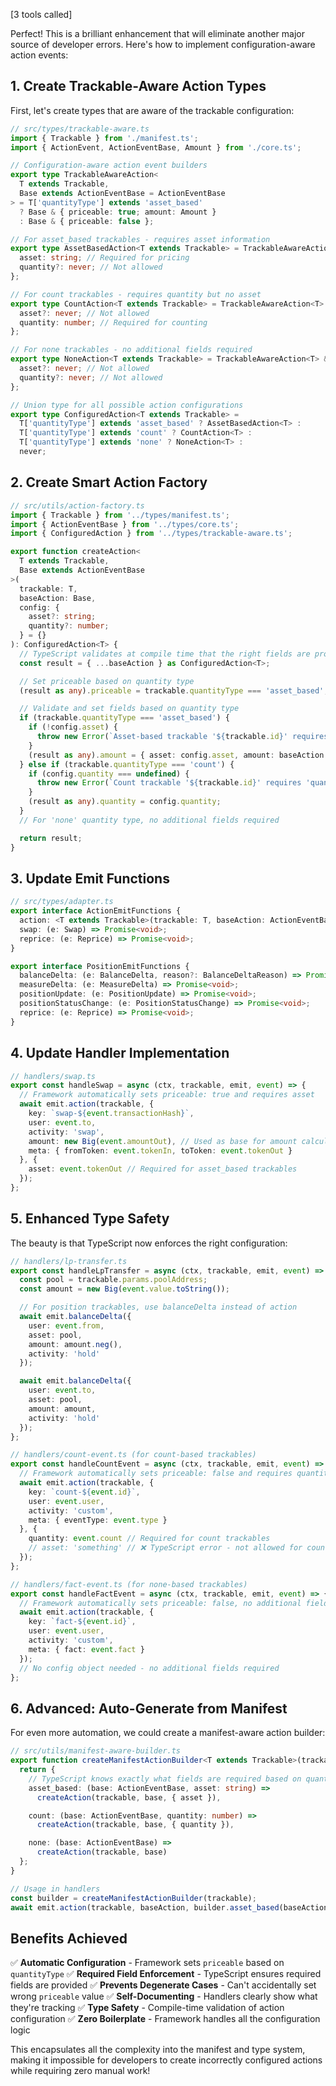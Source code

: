 [3 tools called]

Perfect! This is a brilliant enhancement that will eliminate another major source of developer errors. Here's how to implement configuration-aware action events:

## 1. Create Trackable-Aware Action Types

First, let's create types that are aware of the trackable configuration:

```typescript
// src/types/trackable-aware.ts
import { Trackable } from './manifest.ts';
import { ActionEvent, ActionEventBase, Amount } from './core.ts';

// Configuration-aware action event builders
export type TrackableAwareAction<
  T extends Trackable,
  Base extends ActionEventBase = ActionEventBase
> = T['quantityType'] extends 'asset_based'
  ? Base & { priceable: true; amount: Amount }
  : Base & { priceable: false };

// For asset_based trackables - requires asset information
export type AssetBasedAction<T extends Trackable> = TrackableAwareAction<T> & {
  asset: string; // Required for pricing
  quantity?: never; // Not allowed
};

// For count trackables - requires quantity but no asset
export type CountAction<T extends Trackable> = TrackableAwareAction<T> & {
  asset?: never; // Not allowed
  quantity: number; // Required for counting
};

// For none trackables - no additional fields required
export type NoneAction<T extends Trackable> = TrackableAwareAction<T> & {
  asset?: never; // Not allowed
  quantity?: never; // Not allowed
};

// Union type for all possible action configurations
export type ConfiguredAction<T extends Trackable> =
  T['quantityType'] extends 'asset_based' ? AssetBasedAction<T> :
  T['quantityType'] extends 'count' ? CountAction<T> :
  T['quantityType'] extends 'none' ? NoneAction<T> :
  never;
```

## 2. Create Smart Action Factory

```typescript
// src/utils/action-factory.ts
import { Trackable } from '../types/manifest.ts';
import { ActionEventBase } from '../types/core.ts';
import { ConfiguredAction } from '../types/trackable-aware.ts';

export function createAction<
  T extends Trackable,
  Base extends ActionEventBase
>(
  trackable: T,
  baseAction: Base,
  config: {
    asset?: string;
    quantity?: number;
  } = {}
): ConfiguredAction<T> {
  // TypeScript validates at compile time that the right fields are provided
  const result = { ...baseAction } as ConfiguredAction<T>;

  // Set priceable based on quantity type
  (result as any).priceable = trackable.quantityType === 'asset_based';

  // Validate and set fields based on quantity type
  if (trackable.quantityType === 'asset_based') {
    if (!config.asset) {
      throw new Error(`Asset-based trackable '${trackable.id}' requires 'asset' field`);
    }
    (result as any).amount = { asset: config.asset, amount: baseAction.amount || 0 };
  } else if (trackable.quantityType === 'count') {
    if (config.quantity === undefined) {
      throw new Error(`Count trackable '${trackable.id}' requires 'quantity' field`);
    }
    (result as any).quantity = config.quantity;
  }
  // For 'none' quantity type, no additional fields required

  return result;
}
```

## 3. Update Emit Functions

```typescript
// src/types/adapter.ts
export interface ActionEmitFunctions {
  action: <T extends Trackable>(trackable: T, baseAction: ActionEventBase, config?: { asset?: string; quantity?: number }) => Promise<void>;
  swap: (e: Swap) => Promise<void>;
  reprice: (e: Reprice) => Promise<void>;
}

export interface PositionEmitFunctions {
  balanceDelta: (e: BalanceDelta, reason?: BalanceDeltaReason) => Promise<void>;
  measureDelta: (e: MeasureDelta) => Promise<void>;
  positionUpdate: (e: PositionUpdate) => Promise<void>;
  positionStatusChange: (e: PositionStatusChange) => Promise<void>;
  reprice: (e: Reprice) => Promise<void>;
}
```

## 4. Update Handler Implementation

```typescript
// handlers/swap.ts
export const handleSwap = async (ctx, trackable, emit, event) => {
  // Framework automatically sets priceable: true and requires asset
  await emit.action(trackable, {
    key: `swap-${event.transactionHash}`,
    user: event.to,
    activity: 'swap',
    amount: new Big(event.amountOut), // Used as base for amount calculation
    meta: { fromToken: event.tokenIn, toToken: event.tokenOut }
  }, {
    asset: event.tokenOut // Required for asset_based trackables
  });
};
```

## 5. Enhanced Type Safety

The beauty is that TypeScript now enforces the right configuration:

```typescript
// handlers/lp-transfer.ts
export const handleLpTransfer = async (ctx, trackable, emit, event) => {
  const pool = trackable.params.poolAddress;
  const amount = new Big(event.value.toString());

  // For position trackables, use balanceDelta instead of action
  await emit.balanceDelta({
    user: event.from,
    asset: pool,
    amount: amount.neg(),
    activity: 'hold'
  });

  await emit.balanceDelta({
    user: event.to,
    asset: pool,
    amount: amount,
    activity: 'hold'
  });
};

// handlers/count-event.ts (for count-based trackables)
export const handleCountEvent = async (ctx, trackable, emit, event) => {
  // Framework automatically sets priceable: false and requires quantity
  await emit.action(trackable, {
    key: `count-${event.id}`,
    user: event.user,
    activity: 'custom',
    meta: { eventType: event.type }
  }, {
    quantity: event.count // Required for count trackables
    // asset: 'something' // ❌ TypeScript error - not allowed for count trackables
  });
};

// handlers/fact-event.ts (for none-based trackables)
export const handleFactEvent = async (ctx, trackable, emit, event) => {
  // Framework automatically sets priceable: false, no additional fields required
  await emit.action(trackable, {
    key: `fact-${event.id}`,
    user: event.user,
    activity: 'custom',
    meta: { fact: event.fact }
  });
  // No config object needed - no additional fields required
};
```

## 6. Advanced: Auto-Generate from Manifest

For even more automation, we could create a manifest-aware action builder:

```typescript
// src/utils/manifest-aware-builder.ts
export function createManifestActionBuilder<T extends Trackable>(trackable: T) {
  return {
    // TypeScript knows exactly what fields are required based on quantityType
    asset_based: (base: ActionEventBase, asset: string) =>
      createAction(trackable, base, { asset }),

    count: (base: ActionEventBase, quantity: number) =>
      createAction(trackable, base, { quantity }),

    none: (base: ActionEventBase) =>
      createAction(trackable, base)
  };
}

// Usage in handlers
const builder = createManifestActionBuilder(trackable);
await emit.action(trackable, baseAction, builder.asset_based(baseAction, assetValue));
```

## Benefits Achieved

✅ **Automatic Configuration** - Framework sets `priceable` based on `quantityType`
✅ **Required Field Enforcement** - TypeScript ensures required fields are provided
✅ **Prevents Degenerate Cases** - Can't accidentally set wrong `priceable` value
✅ **Self-Documenting** - Handlers clearly show what they're tracking
✅ **Type Safety** - Compile-time validation of action configuration
✅ **Zero Boilerplate** - Framework handles all the configuration logic

This encapsulates all the complexity into the manifest and type system, making it impossible for developers to create incorrectly configured actions while requiring zero manual work!